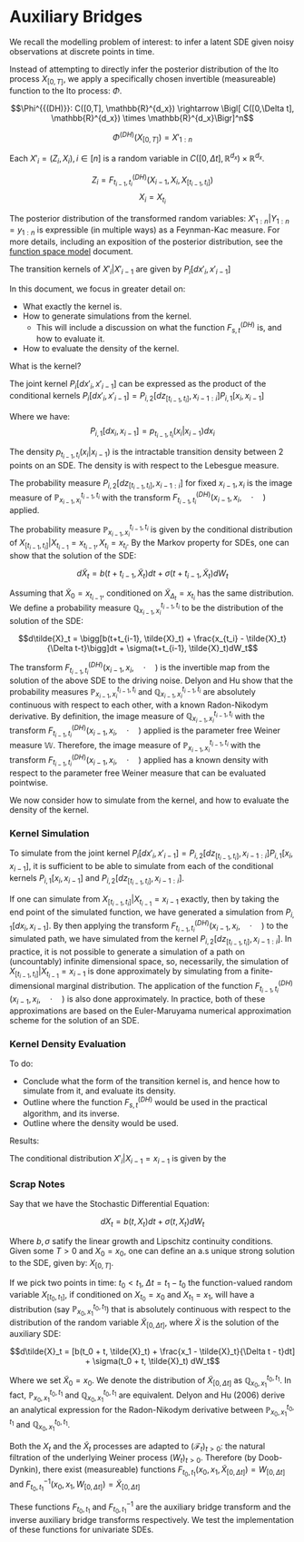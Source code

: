 # Auxiliary Bridges

We recall the modelling problem of interest: to infer a latent SDE given noisy observations at discrete points in time. 

Instead of attempting to directly infer the posterior distribution of the Ito process $X_{[0, T]}$, we apply a specifically chosen invertible (measureable) function to the Ito process: $\Phi$.

$$\Phi^{{(DH)}}: C([0,T], \mathbb{R}^{d_x}) \rightarrow \Bigl[ C([0,\Delta t], \mathbb{R}^{d_x}) \times \mathbb{R}^{d_x}\Bigr]^n$$


$$\Phi^{{(DH)}}(X_{[0, T]}) = X'_{1:n}$$

Each $X'_i = (Z_i, X_i), i \in [n]$ is a random variable in $C([0,\Delta t], \mathbb{R}^{d_x}) \times \mathbb{R}^{d_x}$. 

$$Z_i = F^{(DH)}_{t_{i-1}, t_i}(X_{i-1}, X_i, X_{[t_{i-1}, t_i]})$$
$$X_i = X_{t_i}$$

The posterior distribution of the transformed random variables: $X'_{1:n}|Y_{1:n}=y_{1:n}$ is expressible (in multiple ways) as a Feynman-Kac measure. For more details, including an exposition of the posterior distribution, see the [function space model](./function_space_model.md) document.

The transition kernels of $X'_i | X'_{i-1}$ are given by $P_i[dx'_i, x'_{i-1}]$

In this document, we focus in greater detail on:

- What exactly the kernel is.
- How to generate simulations from the kernel.
    - This will include a discussion on what the function $F_{s, t}^{(DH)}$ is, and how to evaluate it.
- How to evaluate the density of the kernel.

What is the kernel?

The joint kernel $P_i[dx'_i, x'_{i-1}]$ can be expressed as the product of the conditional kernels $P_i[dx'_i, x'_{i-1}] = P_{i, 2}[dz_{[t_{i-1}, t_i]} , x_{i-1:i}]P_{i, 1}[x_i, x_{i-1}]$

Where we have:
$$P_{i, 1}[dx_i, x_{i-1}] = p_{t_{i-1}, t_i}(x_i | x_{i-1})dx_i$$

The density $p_{t_{i-1}, t_i}(x_i | x_{i-1})$ is the intractable transition density between 2 points on an SDE. The density is with respect to the Lebesgue measure.

The probability measure $P_{i, 2}[dz_{[t_{i-1}, t_i]}, x_{i-1:i}]$ for fixed $x_{i-1}, x_i$ is the image measure of $\mathbb{P}_{x_{i-1}, x_i}^{t_{i-1}, t_i}$ with the transform $F_{t_{i-1}, t_i}^{(DH)}(x_{i-1}, x_i,\quad  \cdot  \quad )$ applied.

The probability measure $\mathbb{P}_{x_{i-1}, x_i}^{t_{i-1}, t_i}$ is given by the conditional distribution of $X_{[t_{i-1}, t_i]}| X_{t_{i-1}} = x_{t_{i-1}}, X_{t_i} = x_{t_i}$. By the Markov property for SDEs, one can show that the solution of the SDE:

$$d\tilde{X}_t = b(t+t_{i-1}, \tilde{X}_t)dt + \sigma(t+t_{i-1}, \tilde{X}_t)dW_t$$

Assuming that $\tilde{X}_0 = x_{t_{i-1}}$, conditioned on $\tilde{X}_{\Delta_t} = x_{t_i}$ has the same distribution. We define a probability measure $\mathbb{Q}_{x_{i-1}, x_i}^{t_{i-1}, t_i}$ to be the distribution of the solution of the SDE:

$$d\tilde{X}_t = \bigg[b(t+t_{i-1}, \tilde{X}_t) + \frac{x_{t_i} - \tilde{X}_t}{\Delta t-t}\bigg]dt + \sigma(t+t_{i-1}, \tilde{X}_t)dW_t$$

The transform $F_{t_{i-1}, t_i}^{(DH)}(x_{i-1}, x_i,\quad  \cdot  \quad )$ is the invertible map from the solution of the above SDE to the driving noise. Delyon and Hu show that the probability measures $\mathbb{P}_{x_{i-1}, x_i}^{t_{i-1}, t_i}$ and $\mathbb{Q}_{x_{i-1}, x_i}^{t_{i-1}, t_i}$ are absolutely continuous with respect to each other, with a known Radon-Nikodym derivative. By definition, the image measure of $\mathbb{Q}_{x_{i-1}, x_i}^{t_{i-1}, t_i}$ with the transform $F_{t_{i-1}, t_i}^{(DH)}(x_{i-1}, x_i,\quad  \cdot  \quad )$ applied is the parameter free Weiner measure $\mathbb{W}$. Therefore, the image measure of $\mathbb{P}_{x_{i-1}, x_i}^{t_{i-1}, t_i}$ with the transform $F_{t_{i-1}, t_i}^{(DH)}(x_{i-1}, x_i,\quad  \cdot  \quad )$ applied has a known density with respect to the parameter free Weiner measure that can be evaluated pointwise.

We now consider how to simulate from the kernel, and how to evaluate the density of the kernel.

### Kernel Simulation

To simulate from the joint kernel $P_i[dx'_i, x'_{i-1}] = P_{i, 2}[dz_{[t_{i-1}, t_i]} , x_{i-1:i}]P_{i, 1}[x_i, x_{i-1}]$, it is sufficient to be able to simulate from each of the conditional kernels $P_{i, 1}[x_i, x_{i-1}]$ and $P_{i, 2}[dz_{[t_{i-1}, t_i]} , x_{i-1:i}]$.

If one can simulate from $X_{[t_{i-1}, t_i]} | X_{t_{i-1}} = x_{i-1}$ exactly, then by taking the end point of the simulated function, we have generated a simulation from $P_{i, 1}[dx_i, x_{i-1}]$. By then applying the transform $F_{t_{i-1}, t_i}^{(DH)}(x_{i-1}, x_i,\quad  \cdot  \quad )$ to the simulated path, we have simulated from the kernel $P_{i, 2}[dz_{[t_{i-1}, t_i]} , x_{i-1:i}]$. In practice, it is not possible to generate a simulation of a path on (uncountably) infinite dimensional space, so, necessarily, the simulation of $X_{[t_{i-1}, t_i]} | X_{t_{i-1}} = x_{i-1}$ is done approximately by simulating from a finite-dimensional marginal distribution. The application of the function $F_{t_{i-1}, t_i}^{(DH)}(x_{i-1}, x_i,\quad  \cdot  \quad )$ is also done approximately. In practice, both of these approximations are based on the Euler-Maruyama numerical approximation scheme for the solution of an SDE. 

### Kernel Density Evaluation

To do:

 
- Conclude what the form of the transition kernel is, and hence how to simulate from it, and evaluate its density.
- Outline where the function $F_{s, t}^{(DH)}$ would be used in the practical algorithm, and its inverse.
- Outline where the density would be used. 


Results:


The conditional distribution $X'_i | X_{i-1}=x_{i-1}$ is given by the

### Scrap Notes

Say that we have the Stochastic Differential Equation:

$$dX_t = b(t, X_t)dt + \sigma(t, X_t) dW_t$$

Where $b, \sigma$ satify the linear growth and Lipschitz continuity conditions.
Given some $T>0$ and $X_0=x_0$, one can define an a.s unique strong solution to the SDE, given by: $X_{[0,T]}$.

If we pick two points in time: $t_0 < t_1$, $\Delta t = t_1 - t_0$ the function-valued random variable $X_{[t_0, t_1]}$, if conditioned on $X_{t_0} = x_0$ and $X_{t_1} = x_1$, will have a distribution (say $\mathbb{P}_{x_0, x_1}^{t_0, t_1}$) that is absolutely continuous with respect to the distribution of the random variable $\tilde{X}_{[0, \Delta t]}$, where $\tilde{X}$ is the solution of the auxiliary SDE:

$$d\tilde{X}_t = [b(t_0 + t, \tilde{X}_t) + \frac{x_1 - \tilde{X}_t}{\Delta t - t}dt] + \sigma(t_0 + t, \tilde{X}_t) dW_t$$

Where we set $\tilde{X}_0 = x_0$. We denote the distribution of $\tilde{X}_{[0, \Delta t]}$ as $\mathbb{Q}_{x_0, x_1}^{t_0, t_1}$. In fact, $\mathbb{P}_{x_0, x_1}^{t_0, t_1}$ and $\mathbb{Q}_{x_0, x_1}^{t_0, t_1}$ are equivalent. Delyon and Hu (2006) derive an analytical expression for the Radon-Nikodym derivative between $\mathbb{P}_{x_0, x_1}^{t_0, t_1}$ and $\mathbb{Q}_{x_0, x_1}^{t_0, t_1}$.

Both the $X_t$ and the $\tilde{X}_t$ processes are adapted to $(\mathcal{F}_t)_{t>0}$: the natural filtration of the underlying Weiner process $(W_t)_{t>0}$. Therefore (by Doob-Dynkin), there exist (measureable) functions $F_{t_0, t_1}(x_0, x_1, \tilde{X}_{[0, \Delta t]}) = W_{[0, \Delta t]}$ and $F^{-1}_{t_0, t_1}(x_0, x_1, W_{[0, \Delta t]}) = \tilde{X}_{[0, \Delta t]}$

These functions $F_{t_0, t_1}$ and $F^{-1}_{t_0, t_1}$ are the auxiliary bridge transform and the inverse auxiliary bridge transforms respectively. We test the implementation of these functions for univariate SDEs.